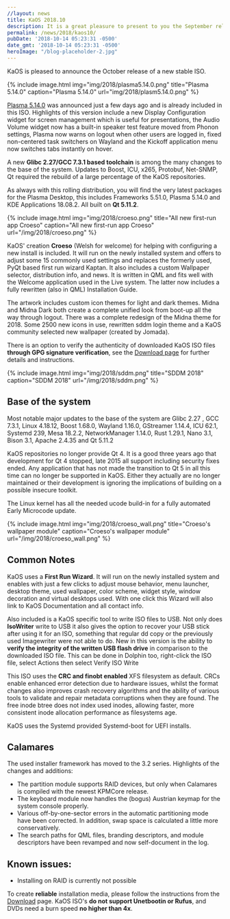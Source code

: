 ```yaml
---
//layout: news
title: KaOS 2018.10
description: It is a great pleasure to present to you the September release of a new stable ISO.
permalink: /news/2018/kaos10/
pubDate: '2018-10-14 05:23:31 -0500'
date_gmt: '2018-10-14 05:23:31 -0500'
heroImage: "/blog-placeholder-2.jpg"
---
```

KaOS is pleased to announce the October release of a new stable ISO.

{% include image.html
            img="img/2018/plasma5.14.0.png"
            title="Plasma 5.14.0"
            caption="Plasma 5.14.0"
            url="img/2018/plasm5.14.0.png" %}

[Plasma 5.14.0](https://www.kde.org/announcements/plasma-5.14.0.php) was announced just a few days ago and is already included in this ISO. Highlights of this version include a new Display Configuration widget for screen management which is useful for presentations, the Audio Volume widget now has a built-in speaker test feature moved from Phonon settings, Plasma now warns on logout when other users are logged in, fixed non-centered task switchers on Wayland and the Kickoff application menu now switches tabs instantly on hover.            

A new **Glibc 2.27/GCC 7.3.1 based toolchain** is among the many changes to the base of the system. Updates to Boost, ICU, x265, Protobuf, Net-SNMP, Qt required the rebuild of a large percentage of the KaOS repositories.

As always with this rolling distribution, you will find the very latest packages for the Plasma Desktop, this includes Frameworks 5.51.0, Plasma 5.14.0 and KDE Applications 18.08.2. All built on **Qt 5.11.2**.

{% include image.html
            img="img/2018/croeso.png"
            title="All new first-run app Croeso"
            caption="All new first-run app Croeso"
            url="/img/2018/croeso.png" %}

KaOS' creation <strong>Croeso</strong> (Welsh for welcome) for helping with configuring a new install is included. It will run on the newly installed system and offers to adjust some 15 commonly used settings and replaces the formerly used, PyQt based first run wizard Kaptan. It also includes a custom Wallpaper selector, distribution info, and news. It is written in QML and fits well with the Welcome application used in the Live system. The latter now includes a fully rewritten (also in QML) Installation Guide.

The artwork includes custom icon themes for light and dark themes. Midna and Midna Dark both create a complete unified look from boot-up all the way through logout. There was a complete redesign of the Midna theme for 2018. Some 2500 new icons in use, rewritten sddm login theme and a KaOS community selected new wallpaper (created by Jomada).

There is an option to verify the authenticity of downloaded KaOS ISO files **through GPG signature verification**, see the [Download page](https://kaosx.us/pages/download/#authenticity-check) for further details and instructions.

{% include image.html
            img="img/2018/sddm.png"
            title="SDDM 2018"
            caption="SDDM 2018"
            url="/img/2018/sddm.png" %}

## Base of the system
Most notable major updates to the base of the system are Glibc 2.27 , GCC 7.3.1, Linux 4.18.12, Boost 1.68.0, Wayland 1.16.0, GStreamer 1.14.4, ICU 62.1, Systemd 239, Mesa 18.2.2, NetworkManager 1.14.0, Rust 1.29.1, Nano 3.1, Bison 3.1, Apache 2.4.35 and Qt 5.11.2

KaOS repositories no longer provide Qt 4. It is a good three years ago that development for Qt 4 stopped, late 2015 all support including security fixes ended. Any application that has not made the transition to Qt 5 in all this time can no longer be supported in KaOS. Either they actually are no longer maintained or their development is ignoring the implications of building on a possible insecure toolkit.

The Linux kernel has all the needed ucode build-in for a fully automated Early Microcode update. 

{% include image.html
            img="img/2018/croeso_wall.png"
            title="Croeso's wallpaper module"
            caption="Croeso's wallpaper module"
            url="/img/2018/croeso_wall.png" %}

## Common Notes
KaOS uses a **First Run Wizard**. It will run on the newly installed system and enables with just a few clicks to adjust mouse behavior, menu launcher, desktop theme, used wallpaper, color scheme, widget style, window decoration and virtual desktops used. With one click this Wizard will also link to KaOS Documentation and all contact info.

Also included is a KaOS specific tool to write ISO files to USB. Not only does **IsoWriter** write to USB it also gives the option to recover your USB stick after using it for an ISO, something that regular dd copy or the previously used Imagewriter were not able to do.  New in this version is the ability to **verify the integrity of the written USB flash drive** in comparison to the downloaded ISO file.  This can be done in Dolphin too, right-click the ISO file, select Actions then select Verify ISO Write 

This ISO uses the **CRC and finobt enabled** XFS filesystem as default. CRCs enable enhanced error detection due to hardware issues, whilst the format changes also improves crash recovery algorithms and the ability of various tools to validate and repair metadata corruptions when they are found. The free inode btree does not index used inodes, allowing faster, more consistent inode allocation performance as filesystems age.

KaOS uses the Systemd provided Systemd-boot for UEFI installs.

## Calamares
The used installer framework has moved to the 3.2 series. Highlights of the changes and additions:

* The partition module supports RAID devices, but only when Calamares is compiled with the newest KPMCore release.
* The keyboard module now handles the (bogus) Austrian keymap for the system console properly.
* Various off-by-one-sector errors in the automatic partitioning mode have been corrected. In addition, swap space is calculated a little more conservatively.
* The search paths for QML files, branding descriptors, and module descriptors have been revamped and now self-document in the log.

## Known issues:
* Installing on RAID is currently not possible

To create **reliable** installation media, please follow the instructions from the [Download](http://kaosx.us/download/) page. KaOS ISO's **do not support Unetbootin or Rufus**, and DVDs need a burn speed **no higher than 4x**.
